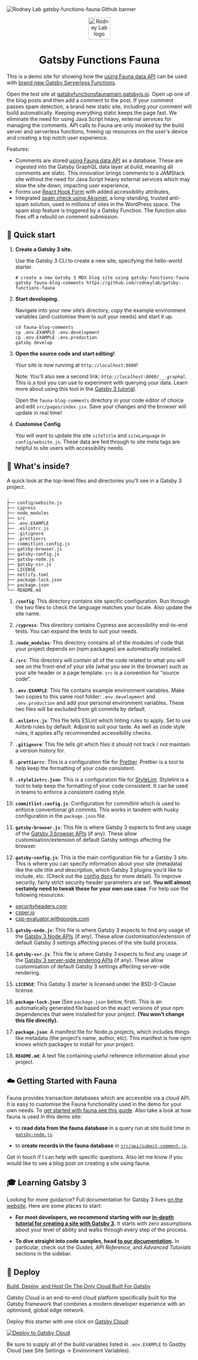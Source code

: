 <picture>
  <source srcset="./images/rodneylab-github-gatsby-functions-fauna.avif" type="image/avif">
  <source srcset="./images/rodneylab-github-gatsby-functions-fauna.webp" type="image/webp">
  <img src="./images/rodneylab-github-gatsby-functions-fauna.png" alt="Rodney Lab gatsby-functions-fauna Github banner">
</picture>

<p align="center">
  <a aria-label="Open Rodney Lab site" href="https://rodneylab.com" rel="nofollow noopener noreferrer">
    <img alt="Rodney Lab logo" src="https://rodneylab.com/assets/icon.png" width="60" />
  </a>
</p>
<h1 align="center">
  Gatsby Functions Fauna
</h1>

This is a demo site for showing how the <a aria-label="Open the fauna website" href="https://fauna.com/">using Fauna data API</a> can be used with <a aria-label="Learn about Gatsby Functions" href="https://www.gatsbyjs.com/functions/">brand new Gatsby Serverless Functions</a>.

Open the test site at <a aria-label="OPen demo site" href="https://gatsbyfunctionsfaunamain.gatsbyjs.io/">gatsbyfunctionsfaunamain.gatsbyjs.io</a>. Open up one of the blog posts and then add a comment to the post. If your comment passes spam detection, a brand new static site, including your comment will build automatically. Keeping everything static keeps the page fast. We eliminate the need for using Java Script heavy, external services for managing the comments. API calls to Fauna are only invoked by the build server and serverless functions, freeing up resources on the user's device and creating a top notch user experience.

Features:

- Comments are stored <a aria-label="Open the fauna website" href="https://fauna.com/">using Fauna data API</a> as a database.  These are ingested into the Gatsby GraphQL data layer at build, meaning all comments are static.  This innovation brings comments to a JAMStack site without the need for Java Script heavy external services which may slow the site down, impacting user experience,
- Forms use <a aria-label="Meet React Hook Form" href="https://react-hook-form.com/">React Hook Form</a> with added accessibility attributes,
- Integrated <a aria-label="Learn more about Akismet" href="https://akismet.com/">spam check using Akismet</a>, a long-standing, trusted anti-spam solution, used in millions of sites in the WordPress space.  The spam stop feature is triggered by a Gatsby Function.  The function also fires off a rebuild on comment submission.

## 🚀 Quick start

1.  **Create a Gatsby 3 site.**

    Use the Gatsby 3 CLI to create a new site, specifying the hello-world starter.

    ```shell
    # create a new Gatsby 3 MDX blog site using gatsby-functions-fauna
    gatsby fauna-blog-comments https://github.com/rodneylab/gatsby-functions-fauna
    ```

1.  **Start developing.**

    Navigate into your new site’s directory, copy the example environment variables (and customise them to suit your needs) and start it up.

    ```shell
    cd fauna-blog-comments
    cp .env.EXAMPLE .env.development
    cp .env.EXAMPLE .env.production
    gatsby develop
    ```

1.  **Open the source code and start editing!**

    Your site is now running at `http://localhost:8000`!

    Note: You'll also see a second link: _`http://localhost:8000/___graphql`_. This is a tool you can use to experiment with querying your data. Learn more about using this tool in the [Gatsby 3 tutorial](https://www.gatsbyjs.com/tutorial/part-five/#introducing-graphiql).

    Open the `fauna-blog-comments` directory in your code editor of choice and edit `src/pages/index.jsx`. Save your changes and the browser will update in real time!

4.  **Customise Config**

    You will want to update the site `siteTitle` and `siteLanguage` in `config/website.js`.  These data are fed through to site meta tags are helpful to site users with accessibility needs.

## 🧐 What's inside?

A quick look at the top-level files and directories you'll see in a Gatsby 3 project.

    .
    ├── config/website.js
    ├── cypress
    ├── node_modules
    ├── src
    ├── .env.EXAMPLE
    ├── .eslintrc.js
    ├── .gitignore
    ├── .prettierrc
    ├── commitlint.config.js
    ├── gatsby-browser.js
    ├── gatsby-config.js
    ├── gatsby-node.js
    ├── gatsby-ssr.js
    ├── LICENSE
    ├── netlify.toml
    ├── package-lock.json
    ├── package.json
    └── README.md

1.  **`/config`**: This directory contains site specific configuration.  Run through the two files to check the language matches your locale.  Also update the site name.

1.  **`/cypress`**: This directory contains Cypress axe accessibility end-to-end tests.  You can expand the tests to suit your needs.

2.  **`/node_modules`**: This directory contains all of the modules of code that your project depends on (npm packages) are automatically installed.

3.  **`/src`**: This directory will contain all of the code related to what you will see on the front-end of your site (what you see in the browser) such as your site header or a page template. `src` is a convention for “source code”.

4.  **`.env.EXAMPLE`**: This file contains example environment variables.  Make two copies to this same root folder: `.env.development` and `.env.production` and add your personal environment variables.  These two files will be excluded from git commits by default.

5.  **`.eslintrc.js`**: This file tells ESLint which linting rules to apply.  Set to use Airbnb rules by default.  Adjust to suit your taste.  As well as code style rules, it applies a11y recommended accessibility checks.

6.  **`.gitignore`**: This file tells git which files it should not track / not maintain a version history for.

7.  **`.prettierrc`**: This is a configuration file for [Prettier](https://prettier.io/). Prettier is a tool to help keep the formatting of your code consistent.

8.  **`.stylelintrc.json`**: This is a configuration file for [StyleLint](https://stylelint.io/). Stylelint is a tool to help keep the formatting of your code consistent.  It can be used in teams to enforce a consistent coding style.

9.  **`commitlint.config.js`**: Configuration for commitlint which is used to enforce conventional git commits.  This works in tandem with husky configuration in the `package.json` file.

11.  **`gatsby-browser.js`**: This file is where Gatsby 3 expects to find any usage of the [Gatsby 3 browser APIs](https://www.gatsbyjs.com/docs/browser-apis/) (if any). These allow customisation/extension of default Gatsby settings affecting the browser.

12.  **`gatsby-config.js`**: This is the main configuration file for a Gatsby 3 site. This is where you can specify information about your site (metadata) like the site title and description, which Gatsby 3 plugins you’d like to include, etc. (Check out the [config docs](https://www.gatsbyjs.com/docs/gatsby-config/) for more detail).  To improve security, fairly strict security header parameters are set.  **You will almost certainly need to tweak these for your own use case**. For help use the following resources:

- <a aria-label="See security heading ratings and tips" href="https://securityheaders.com/" target="_blank" rel="nofollow noopener noreferrer">securityheaders.com</a>
- <a aria-label="See security heading tips" href="https://csper.io/"  target="_blank" rel="nofollow noopener noreferrer">csper.io</a>
- <a aria-label="Open the Google C S P evaluator tool" href="https://csp-evaluator.withgoogle.com/" target="_blank" rel="nofollow noopener noreferrer">csp-evaluator.withgoogle.com</a>

13.  **`gatsby-node.js`**: This file is where Gatsby 3 expects to find any usage of the [Gatsby&nbsp;3 Node APIs](https://www.gatsbyjs.com/docs/node-apis/) (if any). These allow customisation/extension of default Gatsby 3 settings affecting pieces of the site build process.

14.  **`gatsby-ssr.js`**: This file is where Gatsby 3 expects to find any usage of the [Gatsby&nbsp;3 server-side rendering APIs](https://www.gatsbyjs.com/docs/ssr-apis/) (if any). These allow customisation of default Gatsby 3 settings affecting server-side rendering.

15.  **`LICENSE`**: This Gatsby 3 starter is licensed under the BSD-3-Clause license.

17. **`package-lock.json`** (See `package.json` below, first). This is an automatically generated file based on the exact versions of your npm dependencies that were installed for your project. **(You won’t change this file directly).**

18. **`package.json`**: A manifest file for Node.js projects, which includes things like metadata (the project’s name, author, etc). This manifest is how npm knows which packages to install for your project.

19. **`README.md`**: A text file containing useful reference information about your project.

## ☁️ Getting Started with Fauna

Fauna provides transaction databases which are accessible via a cloud API.  It is easy to customise the Fauna functionality used in the demo for your own needs.  To <a aria-label="Open Fauna documentation" href="https://docs.fauna.com/fauna/current/drivers/javascript">get started with fauna see this guide</a>.  Also take a look at how fauna is used in this demo site:

- to **read data from the fauna database** in a query run at site build time in <a aria-label="Jump to the gatsby-node.js file" href="https://github.com/rodneylab/gatsby-functions-fauna/blob/main/gatsby-node.js">`gatsby-node.js`</a>.

- to **create records in the fauna database** in <a aria-labe="Jump to the submit-comment.js file" href="https://github.com/rodneylab/gatsby-functions-fauna/blob/main/src/api/submit-comment.js">`src/api/submit-comment.js`</a>.

Get in touch if I can help with specific questions.  Also let me know if you would like to see a blog post on creating a site using fauna.

## 🎓 Learning Gatsby 3

Looking for more guidance? Full documentation for Gatsby 3 lives [on the website](https://www.gatsbyjs.com/). Here are some places to start:

- **For most developers, we recommend starting with our [in-depth tutorial for creating a site with Gatsby 3](https://www.gatsbyjs.com/tutorial/).** It starts with zero assumptions about your level of ability and walks through every step of the process.

- **To dive straight into code samples, head [to our documentation](https://www.gatsbyjs.com/docs/).** In particular, check out the _Guides_, _API Reference_, and _Advanced Tutorials_ sections in the sidebar.

## 💫 Deploy

[Build, Deploy, and Host On The Only Cloud Built For Gatsby](https://www.gatsbyjs.com/cloud/)

Gatsby Cloud is an end-to-end cloud platform specifically built for the Gatsby framework that combines a modern developer experience with an optimised, global edge network.


Deploy this starter with one click on [Gatsby Cloud](https://www.gatsbyjs.com/dashboard/deploynow?url=https://github.com/rodneylab/gatsby-functions-fauna):

[<img src="https://www.gatsbyjs.com/deploynow.svg" alt="Deploy to Gatsby Cloud">](https://www.gatsbyjs.com/dashboard/deploynow?url=https://github.com/rodneylab/gatsby-functions-fauna)

Be sure to supply all of the build variables listed in `.env.EXAMPLE` to Gastby Cloud (see Site Settings -> Environment Variables).